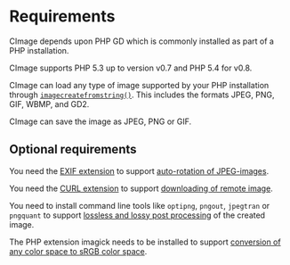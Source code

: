 Requirements
======================================

CImage depends upon PHP GD which is commonly installed as part of a PHP installation.

CImage supports PHP 5.3 up to version v0.7 and PHP 5.4 for v0.8.

CImage can load any type of image supported by your PHP installation through [`imagecreatefromstring()`](http://php.net/manual/en/function.imagecreatefromstring.php). This includes the formats JPEG, PNG, GIF, WBMP, and GD2.

CImage can save the image as JPEG, PNG or GIF.



Optional requirements
---------------------------------------

You need the [EXIF extension](http://php.net/manual/en/book.exif.php) to support [auto-rotation of JPEG-images](features-and-options#option-rotate). 

You need the [CURL extension](http://php.net/manual/en/book.curl.php) to support [downloading of remote image](features-and-options#option-src).

You need to install command line tools like `optipng`, `pngout`, `jpegtran` or `pngquant` to support [lossless and lossy post processing](post-processing) of the created image.

The PHP extension imagick needs to be installed to support [conversion of any color space to sRGB color space](features-and-options#option-srgb). 
